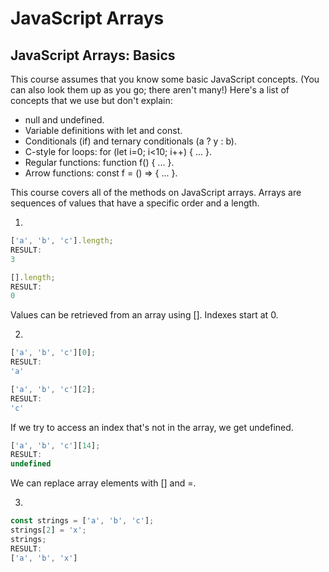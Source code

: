# JavaScript Arrays

## JavaScript Arrays: Basics

This course assumes that you know some basic JavaScript concepts. (You can also look them up as you go; there aren't many!) Here's a list of concepts that we use but don't explain:

- null and undefined.
- Variable definitions with let and const.
- Conditionals (if) and ternary conditionals (a ? y : b).
- C-style for loops: for (let i=0; i<10; i++) { ... }.
- Regular functions: function f() { ... }.
- Arrow functions: const f = () => { ... }.

This course covers all of the methods on JavaScript arrays. Arrays are sequences of values that have a specific order and a length.

1.
```js
['a', 'b', 'c'].length;
RESULT:
3

[].length;
RESULT:
0
```

Values can be retrieved from an array using []. Indexes start at 0.

2.
```js
['a', 'b', 'c'][0];
RESULT:
'a'

['a', 'b', 'c'][2];
RESULT:
'c'
```

If we try to access an index that's not in the array, we get undefined.

```js
['a', 'b', 'c'][14];
RESULT:
undefined
```

We can replace array elements with [] and =.

3.
```js
const strings = ['a', 'b', 'c'];
strings[2] = 'x';
strings;
RESULT:
['a', 'b', 'x']
```